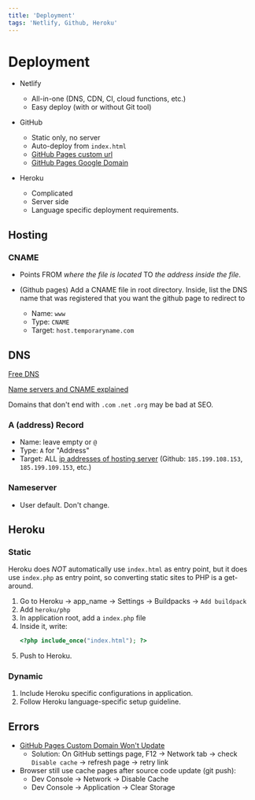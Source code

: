```yaml
---
title: 'Deployment'
tags: 'Netlify, Github, Heroku'
---
```


# Deployment

- Netlify

  - All-in-one (DNS, CDN, CI, cloud functions, etc.)
  - Easy deploy (with or without Git tool)

- GitHub

  - Static only, no server
  - Auto-deploy from `index.html`
  - [GitHub Pages custom url](https://medium.com/employbl/launch-a-website-with-a-custom-url-using-github-pages-and-google-domains-3dd8d90cc33b)
  - [GitHub Pages Google Domain](http://www.curtismlarson.com/blog/2015/04/12/github-pages-google-domains/)

- Heroku
  - Complicated
  - Server side
  - Language specific deployment requirements.

## Hosting

### CNAME

- Points FROM _where the file is located_ TO _the address inside the file_.

- (Github pages) Add a CNAME file in root directory. Inside, list the DNS name that was registered that you want the github page to redirect to

  - Name: `www`
  - Type: `CNAME`
  - Target: `host.temporaryname.com`

## DNS

[Free DNS](https://www.freenom.com/)

[Name servers and CNAME explained](https://www.reddit.com/r/github/comments/97vqbt/does_github_pages_not_have_nameservers/)

Domains that don't end with `.com` `.net` `.org` may be bad at SEO.

### A (address) Record

- Name: leave empty or `@`
- Type: `A` for "Address"
- Target: ALL [ip addresses of hosting server](https://stackoverflow.com/questions/9082499/custom-domain-for-github-project-pages) (Github: `185.199.108.153`, `185.199.109.153`, etc.)

### Nameserver

- User default. Don't change.

## Heroku

### Static

Heroku does _NOT_ automatically use `index.html` as entry point, but it does use `index.php` as entry point, so converting static sites to PHP is a get-around.

1. Go to Heroku -> app_name -> Settings -> Buildpacks -> `Add buildpack`
2. Add `heroku/php`
3. In application root, add a `index.php` file
4. Inside it, write:
   ```php
   <?php include_once("index.html"); ?>
   ```
5. Push to Heroku.

### Dynamic

1. Include Heroku specific configurations in application.
2. Follow Heroku language-specific setup guideline.

## Errors

- [GitHub Pages Custom Domain Won't Update](https://stackoverflow.com/questions/9130422/how-long-do-browsers-cache-http-301s)
  - Solution: On GitHub settings page, F12 -> Network tab -> check `Disable cache` -> refresh page -> retry link
- Browser still use cache pages after source code update (git push):
  - Dev Console -> Network -> Disable Cache
  - Dev Console -> Application -> Clear Storage
